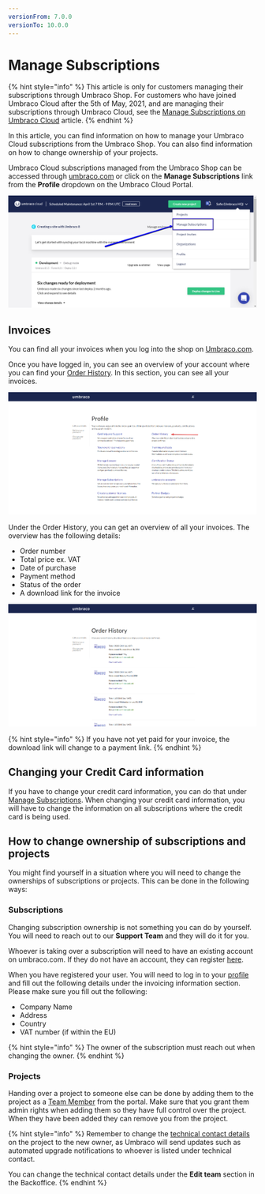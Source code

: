 ```yaml
---
versionFrom: 7.0.0
versionTo: 10.0.0
---
```


# Manage Subscriptions

{% hint style="info" %}
This article is only for customers managing their subscriptions through Umbraco Shop. For customers who have joined Umbraco Cloud after the 5th of May, 2021, and are managing their subscriptions through Umbraco Cloud, see the [Manage Subscriptions on Umbraco Cloud](new-shop.md) article.
{% endhint %}

In this article, you can find information on how to manage your Umbraco Cloud subscriptions from the Umbraco Shop. You can also find information on how to change ownership of your projects.

Umbraco Cloud subscriptions managed from the Umbraco Shop can be accessed through [umbraco.com](https://umbraco.com) or click on the **Manage Subscriptions** link from the **Profile** dropdown on the Umbraco Cloud Portal.

![Manage Subscriptions](images/manage-subscriptions.png)

## Invoices

You can find all your invoices when you log into the shop on [Umbraco.com](https://shop.umbraco.com/profile/sign-in?returnURL=%2fprofile).

Once you have logged in, you can see an overview of your account where you can find your [Order History](https://shop.umbraco.com/profile/options/order-history/). In this section, you can see all your invoices.

![Overview of your account](images/account-overview.png)

Under the Order History, you can get an overview of all your invoices. The overview has the following details:

- Order number
- Total price ex. VAT
- Date of purchase
- Payment method
- Status of the order
- A download link for the invoice

![Order History](images/order-history.png)

{% hint style="info" %}
If you have not yet paid for your invoice, the download link will change to a payment link.
{% endhint %}

## Changing your Credit Card information

If you have to change your credit card information, you can do that under [Manage Subscriptions](https://shop.umbraco.com/profile/options/manage-subscriptions/). When changing your credit card information, you will have to change the information on all subscriptions where the credit card is being used.

## How to change ownership of subscriptions and projects

You might find yourself in a situation where you will need to change the ownerships of subscriptions or projects. This can be done in the following ways:

### Subscriptions

Changing subscription ownership is not something you can do by yourself. You will need to reach out to our **Support Team** and they will do it for you.

Whoever is taking over a subscription will need to have an existing account on umbraco.com. If they do not have an account, they can register [here](https://shop.umbraco.com/profile/register).

When you have registered your user. You will need to log in to your [profile](https://shop.umbraco.com/profile/edit-your-details/) and fill out the following details under the invoicing information section. Please make sure you fill out the following:

- Company Name
- Address
- Country
- VAT number (if within the EU)

{% hint style="info" %}
The owner of the subscription must reach out when changing the owner.
{% endhint %}

### Projects

Handing over a project to someone else can be done by adding them to the project as a [Team Member](../team-members/README.md) from the portal. Make sure that you grant them admin rights when adding them so they have full control over the project. When they have been added they can remove you from the project.

{% hint style="info" %}
Remember to change the [technical contact details](../team-members/technical-contact.md) on the project to the new owner, as Umbraco will send updates such as automated upgrade notifications to whoever is listed under technical contact.

You can change the technical contact details under the **Edit team** section in the Backoffice.
{% endhint %}

